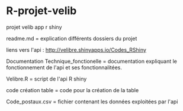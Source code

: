 # R-projet-velib
projet velib app r shiny

readme.md  =  explication différents dossiers du projet

liens vers l'api : http://velibre.shinyapps.io/Codes_RShiny

Documentation Technique_fonctionelle  = documentation expliquant le fonctionnement de l'api et ses fonctionnalitées.

Velibre.R  = script de l'api R shiny

code création table = code pour la création de la table

Code_postaux.csv  = fichier contenant les données exploitées par l'api
